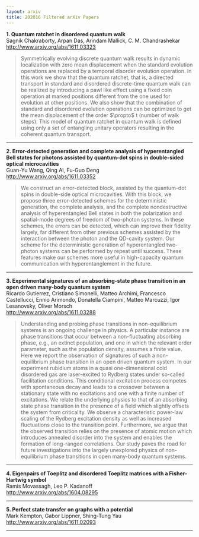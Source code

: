 ```yaml
---
layout: arxiv
title: 202016 Filtered arXiv Papers
---
```


**1.    Quantum ratchet in disordered quantum walk**  
Sagnik Chakraborty, Arpan Das, Arindam Mallick, C. M. Chandrashekar  
http://www.arxiv.org/abs/1611.03323  
<blockquote>
<p>
Symmetrically evolving discrete quantum walk results in dynamic localization with zero mean displacement when the standard evolution operations are replaced by a temporal disorder evolution operation. In this work we show that the quantum ratchet, that is, a directed transport in standard and disordered discrete-time quantum walk can be realized by introducing a pawl like effect using a fixed coin operation at marked positions different from the one used for evolution at other positions. We also show that the combination of standard and disordered evolution operations can be optimized to get the mean displacement of the order $\propto$ t (number of walk steps). This model of quantum ratchet in quantum walk is defined using only a set of entangling unitary operators resulting in the coherent quantum transport.
</p>
</blockquote>

------

**2.    Error-detected generation and complete analysis of hyperentangled Bell states for photons assisted by quantum-dot spins in double-sided optical microcavities**  
Guan-Yu Wang, Qing Ai, Fu-Guo Deng  
http://www.arxiv.org/abs/1611.03352  
<blockquote>
<p>
We construct an error-detected block, assisted by the quantum-dot spins in double-side optical microcavities. With this block, we propose three error-detected schemes for the deterministic generation, the complete analysis, and the complete nondestructive analysis of hyperentangled Bell states in both the polarization and spatial-mode degrees of freedom of two-photon systems. In these schemes, the errors can be detected, which can improve their fidelity largely, far different from other previous schemes assisted by the interaction between the photon and the QD-cavity system. Our scheme for the deterministic generation of hyperentangled two-photon systems can be performed by repeat until success. These features make our schemes more useful in high-capacity quantum communication with hyperentanglement in the future.
</p>
</blockquote>

------

**3.    Experimental signatures of an absorbing-state phase transition in an open driven many-body quantum system**  
Ricardo Gutierrez, Cristiano Simonelli, Matteo Archimi, Francesco Castellucci, Ennio Arimondo, Donatella Ciampini, Matteo Marcuzzi, Igor Lesanovsky, Oliver Morsch  
http://www.arxiv.org/abs/1611.03288  
<blockquote>
<p>
Understanding and probing phase transitions in non-equilibrium systems is an ongoing challenge in physics. A particular instance are phase transitions that occur between a non-fluctuating absorbing phase, e.g., an extinct population, and one in which the relevant order parameter, such as the population density, assumes a finite value. Here we report the observation of signatures of such a non-equilibrium phase transition in an open driven quantum system. In our experiment rubidium atoms in a quasi one-dimensional cold disordered gas are laser-excited to Rydberg states under so-called facilitation conditions. This conditional excitation process competes with spontaneous decay and leads to a crossover between a stationary state with no excitations and one with a finite number of excitations. We relate the underlying physics to that of an absorbing state phase transition in the presence of a field which slightly offsets the system from criticality. We observe a characteristic power-law scaling of the Rydberg excitation density as well as increased fluctuations close to the transition point. Furthermore, we argue that the observed transition relies on the presence of atomic motion which introduces annealed disorder into the system and enables the formation of long-ranged correlations. Our study paves the road for future investigations into the largely unexplored physics of non-equilibrium phase transitions in open many-body quantum systems.
</p>
</blockquote>

------

**4.    Eigenpairs of Toeplitz and disordered Toeplitz matrices with a Fisher-Hartwig symbol**  
Ramis Movassagh, Leo P. Kadanoff  
http://www.arxiv.org/abs/1604.08295  
<blockquote>
<p>

</p>
</blockquote>

------

**5.    Perfect state transfer on graphs with a potential**  
Mark Kempton, Gabor Lippner, Shing-Tung Yau  
http://www.arxiv.org/abs/1611.02093  
<blockquote>
<p>

</p>
</blockquote>

------

